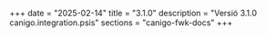 +++
date        = "2025-02-14"
title       = "3.1.0"
description = "Versió 3.1.0 canigo.integration.psis"
sections    = "canigo-fwk-docs"
+++

